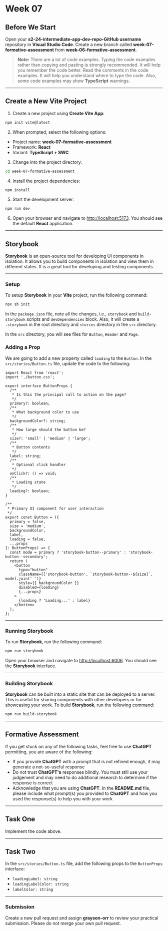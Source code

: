 # Week 07

## Before We Start

Open your **s2-24-intermediate-app-dev-repo-GitHub username** repository in **Visual Studio Code**. Create a new branch called **week-07-formative-assessment** from **week-06-formative-assessment**.

> **Note:** There are a lot of code examples. Typing the code examples rather than copying and pasting is strongly recommended. It will help you remember the code better. Read the comments in the code examples. It will help you understand where to type the code. Also, some code examples may show **TypeScript** warnings.

---

## Create a New Vite Project

1. Create a new project using **Create Vite App**:

```bash
npm init vite@latest
```

2. When prompted, select the following options:

- Project name: **week-07-formative-assessment**
- Framework: **React**
- Variant: **TypeScript + SWC**

3. Change into the project directory:

```bash
cd week-07-formative-assessment
```

4. Install the project dependencies:

```bash
npm install
```

5. Start the development server:

```bash
npm run dev
```

6. Open your browser and navigate to <http://localhost:5173>. You should see the default **React** application.

---

## Storybook

**Storybook** is an open-source tool for developing UI components in isolation. It allows you to build components in isolation and view them in different states. It is a great tool for developing and testing components.

---

### Setup

To setup **Storybook** in your **Vite** project, run the following command:

```bash
npx sb init
```

In the `package.json` file, note all the changes, i.e., `storybook` and `build-storybook` scripts and `devDependencies` block. Also, it will create a `.storybook` in the root directory and `stories` directory in the `src` directory.

In the `src` directory, you will see files for `Button`, `Header` and `Page`. 

### Adding a Prop

We are going to add a new property called `loading` to the `Button`. In the `src/stories/Button.ts` file, update the code to the following:

```tsx
import React from 'react';
import './button.css';

export interface ButtonProps {
  /**
   * Is this the principal call to action on the page?
   */
  primary?: boolean;
  /**
   * What background color to use
   */
  backgroundColor?: string;
  /**
   * How large should the button be?
   */
  size?: 'small' | 'medium' | 'large';
  /**
   * Button contents
   */
  label: string;
  /**
   * Optional click handler
   */
  onClick?: () => void;
  /**
   * Loading state
   */
  loading?: boolean;
}

/**
 * Primary UI component for user interaction
 */
export const Button = ({
  primary = false,
  size = 'medium',
  backgroundColor,
  label,
  loading = false,
  ...props
}: ButtonProps) => {
  const mode = primary ? 'storybook-button--primary' : 'storybook-button--secondary';
  return (
    <button
      type="button"
      className={['storybook-button', `storybook-button--${size}`, mode].join(' ')}
      style={{ backgroundColor }}
      disabled={loading}
      {...props}
    >
      {loading ? 'Loading...' : label}
    </button>
  );
};
```

---

### Running Storybook

To run **Storybook**, run the following command:

```bash
npm run storybook
```

Open your browser and navigate to <http://localhost:6006>. You should see the **Storybook** interface.

---

### Building Storybook

**Storybook** can be built into a static site that can be deployed to a server. This is useful for sharing components with other developers or for showcasing your work. To build **Storybook**, run the following command:

```bash
npm run build-storybook
```

---

## Formative Assessment

If you get stuck on any of the following tasks, feel free to use **ChatGPT** permitting, you are aware of the following:

- If you provide **ChatGPT** with a prompt that is not refined enough, it may generate a not-so-useful response
- Do not trust **ChatGPT's** responses blindly. You must still use your judgement and may need to do additional research to determine if the response is correct
- Acknowledge that you are using **ChatGPT**. In the **README.md** file, please include what prompt(s) you provided to **ChatGPT** and how you used the response(s) to help you with your work

---

## Task One

Implement the code above.

---

## Task Two

In the `src/stories/Button.ts` file, add the following props to the `ButtonProps` interface:

- `loadingLabel: string`
- `loadingLabelColor: string`
- `labelColor: string`

---

### Submission

Create a new pull request and assign **grayson-orr** to review your practical submission. Please do not merge your own pull request.

